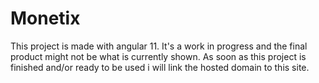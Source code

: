 # Monetix

This project is made with angular 11. It's a work in progress and the final product might not be what is currently shown.
As soon as this project is finished and/or ready to be used i will link the hosted domain to this site.
